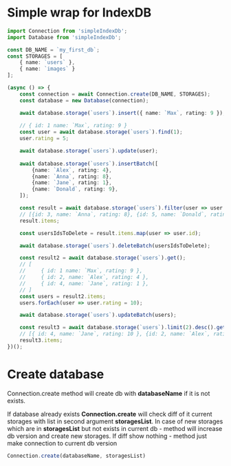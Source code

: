 # Simple wrap for IndexDB

```ts
import Connection from 'simpleIndexDb';
import Database from 'simpleIndexDb';

const DB_NAME = `my_first_db`;
const STORAGES = [
    { name: `users` },
    { name: `images` }
];

(async () => {
    const connection = await Connection.create(DB_NAME, STORAGES);
    const database = new Database(connection);

    await database.storage(`users`).insert({ name: `Max`, rating: 9 });
    
    // { id: 1 name: `Max`, rating: 9 }
    const user = await database.storage(`users`).find(1);
    user.rating = 5;

    await database.storage(`users`).update(user);
    
    await database.storage(`users`).insertBatch([
        {name: `Alex`, rating: 4},
        {name: `Anna`, rating: 8},
        {name: `Jane`, rating: 1},
        {name: `Donald`, rating: 9},
    ]);

    const result = await database.storage(`users`).filter(user => user.rating > 5).get();
    // [{id: 3, name: `Anna`, rating: 8}, {id: 5, name: `Donald`, rating: 9}]
    result.items;

    const usersIdsToDelete = result.items.map(user => user.id);

    await database.storage(`users`).deleteBatch(usersIdsToDelete);

    const result2 = await database.storage(`users`).get();
    // [
    //     { id: 1 name: `Max`, rating: 9 },
    //     { id: 2, name: `Alex`, rating: 4 },
    //     { id: 4, name: `Jane`, rating: 1 },
    // ]
    const users = result2.items;
    users.forEach(user => user.rating = 10);

    await database.storage(`users`).updateBatch(users);

    const result3 = await database.storage(`users`).limit(2).desc().get();
    // [{ id: 4, name: `Jane`, rating: 10 }, {id: 2, name: `Alex`, rating: 10}]
    result3.items;
})();
```

# Create database

Connection.create method will create db with **databaseName** if it is not exists.

If database already exists **Connection.create** will check diff of it current storages with list in second argument **storagesList**. In case of new storages
which are in **storagesList** but not exists in current db - method will increase
db version and create new storages. If diff show nothing - method just make connection to current db version 

```ts
Connection.create(databaseName, storagesList)
```

